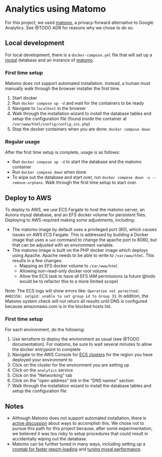 # Analytics using Matomo

For this project, we used [matomo](https://matomo.org), a privacy-forward alternative to Google Analytics. See @TODO ADR for reasons why we chose to do so.

## Local development

For local development, there is a `docker-compose.yml` file that will set up a [mysql](https://hub.docker.com/_/mysql) database and an instance of [matomo](https://hub.docker.com/_/matomo).

### First time setup

Matomo does not support automated installation. Instead, a human must manually walk through the browser installer the first time.

1. Start docker
2. Run `docker compose up -d` and wait for the containers to be ready
3. Navigate to `localhost` in the browser
4. Walk through the installation wizard to install the database tables and setup the configuration file (found inside the container at `/var/www/html/config/config.ini.php`)
5. Stop the docker containers when you are done: `docker compose down`

### Regular usage

After the first time setup is complete, usage is as follows:

- Run `docker compose up -d` to start the database and the matomo container
- Run `docker compose down` when done
- To wipe out the database and start over, run `docker compose down -v --remove-orphans`. Walk through the first time setup to start over.

## Deploy to AWS

To deploy to AWS, we use ECS Fargate to host the matomo server, an Aurora mysql database, and an EFS docker volume for persistent files. Deploying to AWS required making some adjustments, including:

- The matomo image by default uses a privileged port (80), which causes issues on AWS ECS Fargate. This is addressed by building a Docker image that uses a `sed` command to change the apache port to 8080, but that can be adjusted with an environment variable.
- The matomo image is built on the PHP docker image which deploys using Apache. Apache needs to be able to write to `/var/www/html`. This results in a few changes:
  - Mapping an EFS docker volume to `/var/www/html`
  - Allowing non-read-only docker root volume
  - Allow the ECS task to have all EFS IAM permissions (a future @todo would be to refactor this to a more limited scope)

Note: The ECS logs will show errors like: `Operation not permitted: AH02156: setgid: unable to set group id to Group 33`. In addition, the Matomo system check will not return all results until DNS is configured because amazonaws.com is in the blocked hosts list.

### First time setup

For each environment, do the following:

1. Use terraform to deploy the environment as usual (see @TODO documentation). For matomo, be sure to wait several minutes to allow the docker entrypoint to complete
2. Navigate to the AWS Console for [ECS clusters](https://us-west-2.console.aws.amazon.com/ecs/v2/clusters?region=us-west-2) for the region you have deployed your environment to
  1. Click on the cluster for the environment you are setting up
  2. Click on the `analytics` service
  3. Click on the "Networking" tab
  4. Click on the "open address" link in the "DNS names" section
3. Walk through the installation wizard to install the database tables and setup the configuration file

## Notes

- Although Matomo does not support automated installation, there is [active discussion](https://github.com/matomo-org/matomo/issues/10257#issuecomment-1039352193) about ways to accomplish this. We chose not to pursue this path for this project because, after some experimentation, we believed it was too risky to setup procedures that could result in accidentally wiping out the database.
- Matomo can be further tuned in many ways, including setting up a [crontab for faster report-loading](https://matomo.org/docs/setup-auto-archiving/) and [tuning mysql performance](https://matomo.org/faq/troubleshooting/faq_194/).
